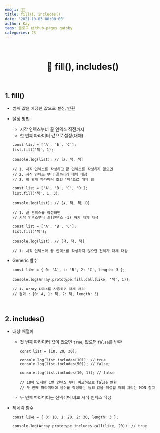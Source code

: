 ```yaml
---
emoji: 👨‍💻
title: fill(), includes()
date: '2021-10-03 00:00:00'
author: Kay
tags: 블로그 github-pages gatsby
categories: JS
---
```


<br>

<h1 align="center">
  👋  fill(), includes()
</h1>

<br>

## 1. fill()

- 범위 값을 지정한 값으로 설정, 반환
- 설정 방법

  - 시작 인덱스부터 끝 인덱스 직전까지
  - 첫 번째 파라미터 값으로 설정(대체)

  ```tsx
  const list = ['A', 'B', 'C'];
  list.fill('책', 1);

  console.log(list); // [A, 책, 책]

  // 1. 시작 인덱스를 작성하고 끝 인덱스를 작성하지 않으면
  // 2. 시작 인덱스 부터 끝까지가 대체 대상
  // 3. 첫 번째 파라미터 값인 "책"으로 대체 함
  ```

  ```tsx
  const list = ['A', 'B', 'C', 'D'];
  list.fill('책', 1, 3);

  console.log(list); // [A, 책, 책, D]

  // 1. 끝 인덱스를 작성하면
  // 시작 인덱스부터 끝(인덱스 -1) 까지 대체 대상
  ```

  ```tsx
  const list = ['A', 'B', 'C'];
  list.fill('책');

  console.log(list); // [책, 책, 책]

  // 1. 시작 인덱스와 끝 인덱스를 작성하지 않으면 전체가 대체 대상
  ```

- Generic 함수

  ```tsx
  const like = { 0: 'A', 1: 'B', 2: 'C', length: 3 };

  console.log(Array.prototype.fill.call(like, '책', 1));

  // 1. Array-Like를 사용하여 대체 처리
  // 결과 : {0: A, 1: 책, 2: 책, length: 3}
  ```

<br>

## 2. includes()

- 대상 배열에

  - 첫 번째 파라미터 값이 있으면 `true`, 없으면 `false`를 반환

    ```tsx
    const list = [10, 20, 30];

    console.log(list.includes(10)); // true
    console.log(list.includes(50)); // false;

    console.log(list.includes(10, 1)); // false

    // 10이 있지만 1번 인덱스 부터 비교하므로 false 반환
    // 두 번째 파라미터에 음수를 작성하는 등의 값을 작성할 때의 처리는 MDN 참고
    ```

  - 두 번째 파라미터는 선택이며 비교 시작 인덱스 작성

- 제네릭 함수

  ```tsx
  const like = { 0: 10, 1: 20, 2: 30, length: 3 };

  console.log(Array.prototype.includes.call(like, 20)); // true
  ```

```toc

```
